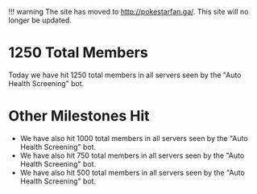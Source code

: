!!! warning
    The site has moved to http://pokestarfan.ga/. This site will no longer be updated.

# 1250 Total Members

Today we have hit 1250 total members in all servers seen by the "Auto Health Screening" bot.

# Other Milestones Hit

* We have also hit 1000 total members in all servers seen by the "Auto Health Screening" bot.
* We have also hit 750 total members in all servers seen by the "Auto Health Screening" bot.
* We have also hit 500 total members in all servers seen by the "Auto Health Screening" bot.

